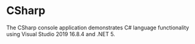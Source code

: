 # CSharp

The CSharp console application demonstrates C# language functionality using Visual Studio 2019 16.8.4 and .NET 5.

